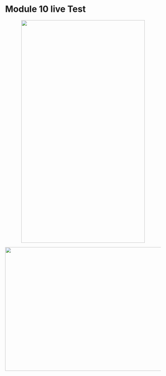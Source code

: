 # Module 10 live Test

<p align="center">
  <img src="https://github.com/HasibuliT/Module10LiveTest/assets/66546794/8d797b30-0e27-4318-80e4-fadf591f5099" width="400" height="720"/>
</p>
<p align="center">
  <img src="https://github.com/HasibuliT/Module10LiveTest/assets/66546794/43efa8b5-89fe-4d8a-a24c-fc4d69fc6f09" width="1020" height="400"/>
</p>
